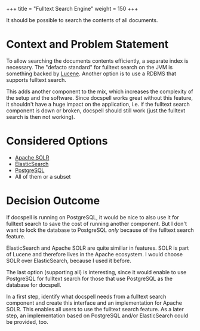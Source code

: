 +++
title = "Fulltext Search Engine"
weight = 150
+++

It should be possible to search the contents of all documents.

# Context and Problem Statement

To allow searching the documents contents efficiently, a separate
index is necessary. The "defacto standard" for fulltext search on the
JVM is something backed by [Lucene](https://lucene.apache.org).
Another option is to use a RDBMS that supports fulltext search.

This adds another component to the mix, which increases the complexity
of the setup and the software. Since docspell works great without this
feature, it shouldn't have a huge impact on the application, i.e. if
the fulltext search component is down or broken, docspell should still
work (just the fulltext search is then not working).

# Considered Options

* [Apache SOLR](https://lucene.apache.org/solr)
* [ElasticSearch](https://www.elastic.co/elasticsearch/)
* [PostgreSQL](https://www.postgresql.org/docs/12/textsearch.html)
* All of them or a subset

# Decision Outcome

If docspell is running on PostgreSQL, it would be nice to also use it
for fulltext search to save the cost of running another component. But
I don't want to lock the database to PostgreSQL *only* because of the
fulltext search feature.

ElasticSearch and Apache SOLR are quite similiar in features. SOLR is
part of Lucene and therefore lives in the Apache ecosystem. I would
choose SOLR over ElasticSearch, because I used it before.

The last option (supporting all) is interesting, since it would enable
to use PostgreSQL for fulltext search for those that use PostgreSQL as
the database for docspell.

In a first step, identify what docspell needs from a fulltext search
component and create this interface and an implementation for Apache
SOLR. This enables all users to use the fulltext search feature. As a
later step, an implementation based on PostgreSQL and/or ElasticSearch
could be provided, too.
